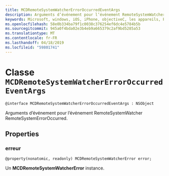 ```yaml
---
title: MCDRemoteSystemWatcherErrorOccurredEventArgs
description: Arguments d’événement pour l’événement RemoteSystemWatcher RemoteSystemErrorOccurred.
keywords: Microsoft, windows, iOS, iPhone, objectiveC, les appareils, Project Rome connectés
ms.openlocfilehash: 58e0b334ba79f1c0038c376254ef6dc4e5784b5b
ms.sourcegitcommit: 945a0f4bda02e3b4eb9a665379c2af9bd5285a53
ms.translationtype: MT
ms.contentlocale: fr-FR
ms.lasthandoff: 04/18/2019
ms.locfileid: "59801741"
---
```

# <a name="class-mcdremotesystemwatchererroroccurredeventargs"></a>Classe `MCDRemoteSystemWatcherErrorOccurredEventArgs` 

```
@interface MCDRemoteSystemWatcherErrorOccurredEventArgs : NSObject
```  

Arguments d’événement pour l’événement RemoteSystemWatcher RemoteSystemErrorOccurred.

## <a name="properties"></a>Properties

### <a name="error"></a>erreur
`@property(nonatomic, readonly) MCDRemoteSystemWatcherError error;`

Un **MCDRemoteSystemWatcherError** instance.